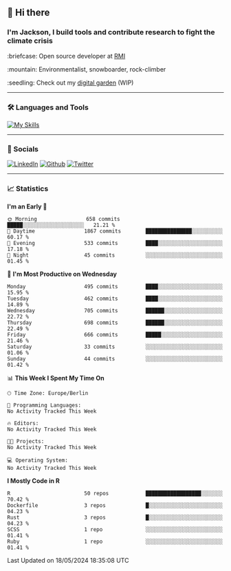 ## :wave: Hi there
### I'm Jackson, I build tools and contribute research to fight the climate crisis
<p> :briefcase: Open source developer at <a href="https://rmi.org/" alt="RMI">RMI</a></p>
<p> :mountain: Environmentalist, snowboarder, rock-climber</p>
<p> :seedling: Check out my <a href="https://jdhoffa.github.io/" alt="digital garden">digital garden</a> (WIP) </p>

---

### :hammer_and_wrench: Languages and Tools

[![My Skills](https://skillicons.dev/icons?i=r,python,rust,js,html,css,postgresql,neovim,azure,docker,git&perline=6&theme=dark)](https://skillicons.dev)

---

### :iphone: Socials

[![LinkedIn](https://skillicons.dev/icons?i=linkedin&theme=dark)](https://www.linkedin.com/in/jackson-hoffart/) 
[![Github](https://skillicons.dev/icons?i=github&theme=dark)](https://github.com/jdhoffa) 
[![Twitter](https://skillicons.dev/icons?i=twitter&theme=dark)](https://twitter.com/jdhoffart) 

---

### :chart_with_upwards_trend: Statistics

 
<!--START_SECTION:waka-->
**I'm an Early 🐤** 

```text
🌞 Morning                658 commits         █████░░░░░░░░░░░░░░░░░░░░   21.21 % 
🌆 Daytime                1867 commits        ███████████████░░░░░░░░░░   60.17 % 
🌃 Evening                533 commits         ████░░░░░░░░░░░░░░░░░░░░░   17.18 % 
🌙 Night                  45 commits          ░░░░░░░░░░░░░░░░░░░░░░░░░   01.45 % 
```
📅 **I'm Most Productive on Wednesday** 

```text
Monday                   495 commits         ████░░░░░░░░░░░░░░░░░░░░░   15.95 % 
Tuesday                  462 commits         ████░░░░░░░░░░░░░░░░░░░░░   14.89 % 
Wednesday                705 commits         ██████░░░░░░░░░░░░░░░░░░░   22.72 % 
Thursday                 698 commits         ██████░░░░░░░░░░░░░░░░░░░   22.49 % 
Friday                   666 commits         █████░░░░░░░░░░░░░░░░░░░░   21.46 % 
Saturday                 33 commits          ░░░░░░░░░░░░░░░░░░░░░░░░░   01.06 % 
Sunday                   44 commits          ░░░░░░░░░░░░░░░░░░░░░░░░░   01.42 % 
```


📊 **This Week I Spent My Time On** 

```text
🕑︎ Time Zone: Europe/Berlin

💬 Programming Languages: 
No Activity Tracked This Week

🔥 Editors: 
No Activity Tracked This Week

🐱‍💻 Projects: 
No Activity Tracked This Week

💻 Operating System: 
No Activity Tracked This Week
```

**I Mostly Code in R** 

```text
R                        50 repos            ██████████████████░░░░░░░   70.42 % 
Dockerfile               3 repos             █░░░░░░░░░░░░░░░░░░░░░░░░   04.23 % 
Rust                     3 repos             █░░░░░░░░░░░░░░░░░░░░░░░░   04.23 % 
SCSS                     1 repo              ░░░░░░░░░░░░░░░░░░░░░░░░░   01.41 % 
Ruby                     1 repo              ░░░░░░░░░░░░░░░░░░░░░░░░░   01.41 % 
```




 Last Updated on 18/05/2024 18:35:08 UTC
<!--END_SECTION:waka-->
